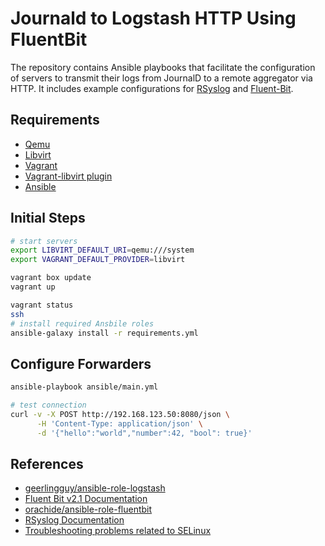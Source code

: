 # Journald to Logstash HTTP Using FluentBit

The repository contains Ansible playbooks that facilitate the configuration of servers to transmit their logs from JournalD to a remote aggregator via HTTP. It includes example configurations for [RSyslog](https://www.rsyslog.com/doc/v8-stable/) and [Fluent-Bit](https://docs.fluentbit.io/manual).

## Requirements

- [Qemu](https://www.qemu.org/)
- [Libvirt](https://libvirt.org/)
- [Vagrant](https://www.vagrantup.com/)
- [Vagrant-libvirt plugin](https://vagrant-libvirt.github.io/vagrant-libvirt/configuration.html)
- [Ansible](https://docs.ansible.com/)

## Initial Steps

```bash
# start servers
export LIBVIRT_DEFAULT_URI=qemu:///system
export VAGRANT_DEFAULT_PROVIDER=libvirt

vagrant box update
vagrant up

vagrant status
ssh
# install required Ansbile roles
ansible-galaxy install -r requirements.yml
```

## Configure Forwarders

```bash
ansible-playbook ansible/main.yml

# test connection
curl -v -X POST http://192.168.123.50:8080/json \
      -H 'Content-Type: application/json' \
      -d '{"hello":"world","number":42, "bool": true}'
```

## References

- [geerlingguy/ansible-role-logstash](https://github.com/geerlingguy/ansible-role-logstash/tree/master)
- [Fluent Bit v2.1 Documentation](https://docs.fluentbit.io/manual/)
- [orachide/ansible-role-fluentbit](https://github.com/orachide/ansible-role-fluentbit)
- [RSyslog Documentation](https://www.rsyslog.com/doc/v8-stable/)
- [Troubleshooting problems related to SELinux](https://access.redhat.com/documentation/en-us/red_hat_enterprise_linux/8/html/using_selinux/troubleshooting-problems-related-to-selinux_using-selinux)
